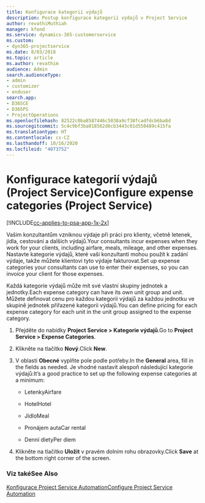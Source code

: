 ```yaml
---
title: Konfigurace kategorií výdajů
description: Postup konfigurace kategorií výdajů v Project Service
author: revathiMuthiah
manager: kfend
ms.service: dynamics-365-customerservice
ms.custom:
- dyn365-projectservice
ms.date: 8/03/2018
ms.topic: article
ms.author: revathim
audience: Admin
search.audienceType:
- admin
- customizer
- enduser
search.app:
- D365CE
- D365PS
- ProjectOperations
ms.openlocfilehash: 82522c0ba8587446c5038a9cf38fcadfdcb6ba8d
ms.sourcegitcommit: 5c4c9bf3ba018562d6cb3443c01d550489c415fa
ms.translationtype: HT
ms.contentlocale: cs-CZ
ms.lasthandoff: 10/16/2020
ms.locfileid: "4073752"
---
```

# <a name="configure-expense-categories-project-service"></a><span data-ttu-id="6125e-103">Konfigurace kategorií výdajů (Project Service)</span><span class="sxs-lookup"><span data-stu-id="6125e-103">Configure expense categories (Project Service)</span></span>

[!INCLUDE[cc-applies-to-psa-app-1x-2x](../includes/cc-applies-to-psa-app-1x-2x.md)]

<span data-ttu-id="6125e-104">Vašim konzultantům vzniknou výdaje při práci pro klienty, včetně letenek, jídla, cestování a dalších výdajů.</span><span class="sxs-lookup"><span data-stu-id="6125e-104">Your consultants incur expenses when they work for your clients, including airfare, meals, mileage, and other expenses.</span></span> <span data-ttu-id="6125e-105">Nastavte kategorie výdajů, které vaši konzultanti mohou použít k zadání výdaje, takže můžete klientovi tyto výdaje fakturovat.</span><span class="sxs-lookup"><span data-stu-id="6125e-105">Set up expense categories your consultants can use to enter their expenses, so you can invoice your client for those expenses.</span></span>  
  
<span data-ttu-id="6125e-106">Každá kategorie výdajů může mít své vlastní skupiny jednotek a jednotky.</span><span class="sxs-lookup"><span data-stu-id="6125e-106">Each expense category can have its own unit group and unit.</span></span> <span data-ttu-id="6125e-107">Můžete definovat cenu pro každou kategorii výdajů za každou jednotku ve skupině jednotek přiřazené kategorii výdajů.</span><span class="sxs-lookup"><span data-stu-id="6125e-107">You can define pricing for each expense category for each unit in the unit group assigned to the expense category.</span></span>  
  
1.  <span data-ttu-id="6125e-108">Přejděte do nabídky **Project Service > Kategorie výdajů**.</span><span class="sxs-lookup"><span data-stu-id="6125e-108">Go to **Project Service > Expense Categories**.</span></span>  
  
2.  <span data-ttu-id="6125e-109">Klikněte na tlačítko **Nový**.</span><span class="sxs-lookup"><span data-stu-id="6125e-109">Click **New**.</span></span>  
  
3.  <span data-ttu-id="6125e-110">V oblasti **Obecné** vyplňte pole podle potřeby.</span><span class="sxs-lookup"><span data-stu-id="6125e-110">In the **General** area, fill in the fields as needed.</span></span> <span data-ttu-id="6125e-111">Je vhodné nastavit alespoň následující kategorie výdajů:</span><span class="sxs-lookup"><span data-stu-id="6125e-111">It’s a good practice to set up the following expense categories at a minimum:</span></span>  
  
    -   <span data-ttu-id="6125e-112">Letenky</span><span class="sxs-lookup"><span data-stu-id="6125e-112">Airfare</span></span>  
  
    -   <span data-ttu-id="6125e-113">Hotel</span><span class="sxs-lookup"><span data-stu-id="6125e-113">Hotel</span></span>  
  
    -   <span data-ttu-id="6125e-114">Jídlo</span><span class="sxs-lookup"><span data-stu-id="6125e-114">Meal</span></span>  
  
    -   <span data-ttu-id="6125e-115">Pronájem auta</span><span class="sxs-lookup"><span data-stu-id="6125e-115">Car rental</span></span>  
  
    -   <span data-ttu-id="6125e-116">Denní diety</span><span class="sxs-lookup"><span data-stu-id="6125e-116">Per diem</span></span>  
  
4.  <span data-ttu-id="6125e-117">Klikněte na tlačítko **Uložit** v pravém dolním rohu obrazovky.</span><span class="sxs-lookup"><span data-stu-id="6125e-117">Click **Save** at the bottom right corner of the screen.</span></span>  
  
### <a name="see-also"></a><span data-ttu-id="6125e-118">Viz také</span><span class="sxs-lookup"><span data-stu-id="6125e-118">See Also</span></span>  
 [<span data-ttu-id="6125e-119">Konfigurace Project Service Automation</span><span class="sxs-lookup"><span data-stu-id="6125e-119">Configure Project Service Automation</span></span>](../psa/configure.md)
